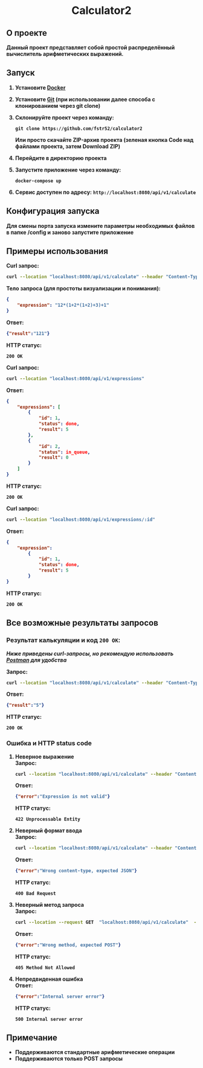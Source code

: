 <h1 align=center>
    <b>
        Calculator2
    <b>
</h1>

## О проекте

Данный проект представляет собой простой распределённый вычислитель арифметических выражений.

## Запуск

1. Установите [Docker](https://www.docker.com/get-started/)
2. Установите [Git](https://git-scm.com/downloads) (при использовании далее способа с клонированием через git clone)
3. Склонируйте проект через команду:
    ```console
    git clone https://github.com/fstr52/calculator2
    ```

    Или просто скачайте ZIP-архив проекта (зеленая кнопка Code над файлами проекта, затем Download ZIP)
4. Перейдите в директорию проекта
5. Запустите приложение через команду:
    ```console
    docker-compose up
    ```
6. Сервис доступен по адресу: `http://localhost:8080/api/v1/calculate`


## Конфигурация запуска

Для смены порта запуска измените параметры необходимых файлов в папке /config и заново запустите приложение

## Примеры использования 

Curl запрос:
```bash
curl --location "localhost:8080/api/v1/calculate" --header "Content-Type: application/json" --data "{\"expression\": \"12*(1+2*(1+2)+3)+1\"}"
```

Тело запроса (для простоты визуализации и понимания):
```json
{
    "expression": "12*(1+2*(1+2)+3)+1"
}
```

Ответ:
```json
{"result":"121"}
```
HTTP статус:
```
200 OK
```

Curl запрос:
```bash
curl --location "localhost:8080/api/v1/expressions"
```

Ответ:
```json
{
    "expressions": [
        {
            "id": 1,
            "status": done,
            "result": 5
        },
        {
            "id": 2,
            "status": in_queue,
            "result": 0
        }
    ]
}
```
HTTP статус:
```
200 OK
```

Curl запрос:
```bash
curl --location "localhost:8080/api/v1/expressions/:id"
```

Ответ:
```json
{
    "expression":
        {
            "id": 1,
            "status": done,
            "result": 5
        }
}
```
HTTP статус:
```
200 OK
```

## Все возможные результаты запросов

### Результат калькуляции и код `200 OK`:

*Ниже приведены curl-запросы, но рекомендую использовать [Postman](https://www.postman.com/downloads/) для удобства*

Запрос: 
```bash
curl --location "localhost:8080/api/v1/calculate" --header "Content-Type: application/json" --data "{\"expression\": \"2+3\"}"
```
Ответ:
```json
{"result":"5"}
```
HTTP статус:
```
200 OK
```

### Ошибка и HTTP status code
1. **Неверное выражение** <br>
    Запрос: 
    ```bash
    curl --location "localhost:8080/api/v1/calculate" --header "Content-Type: application/json" --data "{\"expression\": \"(2+3\"}"
    ```
    Ответ:
    ```json
    {"error":"Expression is not valid"}
    ```
    HTTP статус:
    ```
    422 Unprocessable Entity
    ```
2. **Неверный формат ввода**<br>
    Запрос: 
    ```bash
    curl --location "localhost:8080/api/v1/calculate" --header "Content-Type: text/plain" --data "{\"expression\": \"2+3\"}"
    ```
    Ответ:
    ```json
    {"error":"Wrong content-type, expected JSON"}
    ```
    HTTP статус:
    ```
    400 Bad Request
    ```
3. **Неверный метод запроса**<br>
    Запрос: 
    ```bash
    curl --location --request GET  "localhost:8080/api/v1/calculate"  --header "Content-Type: application/json"  --data "{\"expression\": \"2+3\"}"
    ```
    Ответ:
    ```json
    {"error":"Wrong method, expected POST"}
    ```
    HTTP статус:
    ```
    405 Method Not Allowed
    ```
4. **Непредвиденная ошибка**<br>
    Ответ:
    ```json
    {"error":"Internal server error"}
    ```
    HTTP статус:
    ```
    500 Internal server error
    ```

## Примечание

- Поддерживаются стандартные арифметические операции
- Поддерживаются только POST запросы

